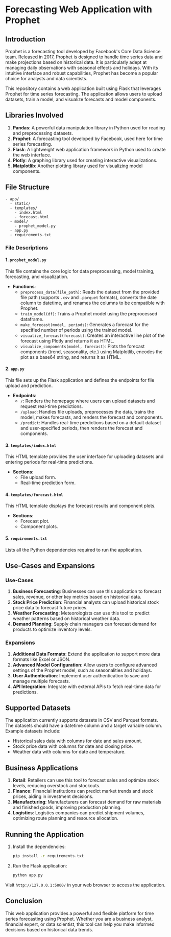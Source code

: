 # Forecasting Web Application with Prophet

## Introduction

Prophet is a forecasting tool developed by Facebook's Core Data Science team. Released in 2017, Prophet is designed to handle time series data and make projections based on historical data. It is particularly adept at managing daily observations with seasonal effects and holidays. With its intuitive interface and robust capabilities, Prophet has become a popular choice for analysts and data scientists.

This repository contains a web application built using Flask that leverages Prophet for time series forecasting. The application allows users to upload datasets, train a model, and visualize forecasts and model components. 

## Libraries Involved

1. **Pandas**: A powerful data manipulation library in Python used for reading and preprocessing datasets.
2. **Prophet**: A forecasting tool developed by Facebook, used here for time series forecasting.
3. **Flask**: A lightweight web application framework in Python used to create the web interface.
4. **Plotly**: A graphing library used for creating interactive visualizations.
5. **Matplotlib**: Another plotting library used for visualizing model components.

## File Structure

```
- app/
  - static/
  - templates/
    - index.html
    - forecast.html
  - model/
    - prophet_model.py
  - app.py
  - requirements.txt
```

### File Descriptions

#### 1. `prophet_model.py`
This file contains the core logic for data preprocessing, model training, forecasting, and visualization.

- **Functions**:
  - `preprocess_data(file_path)`: Reads the dataset from the provided file path (supports `.csv` and `.parquet` formats), converts the date column to datetime, and renames the columns to be compatible with Prophet.
  - `train_model(df)`: Trains a Prophet model using the preprocessed dataframe.
  - `make_forecast(model, periods)`: Generates a forecast for the specified number of periods using the trained model.
  - `visualize_forecast(forecast)`: Creates an interactive line plot of the forecast using Plotly and returns it as HTML.
  - `visualize_components(model, forecast)`: Plots the forecast components (trend, seasonality, etc.) using Matplotlib, encodes the plot as a base64 string, and returns it as HTML.

#### 2. `app.py`
This file sets up the Flask application and defines the endpoints for file upload and prediction.

- **Endpoints**:
  - `/`: Renders the homepage where users can upload datasets and request real-time predictions.
  - `/upload`: Handles file uploads, preprocesses the data, trains the model, makes forecasts, and renders the forecast and components.
  - `/predict`: Handles real-time predictions based on a default dataset and user-specified periods, then renders the forecast and components.

#### 3. `templates/index.html`
This HTML template provides the user interface for uploading datasets and entering periods for real-time predictions.

- **Sections**:
  - File upload form.
  - Real-time prediction form.

#### 4. `templates/forecast.html`
This HTML template displays the forecast results and component plots.

- **Sections**:
  - Forecast plot.
  - Component plots.

#### 5. `requirements.txt`
Lists all the Python dependencies required to run the application.

## Use-Cases and Expansions

### Use-Cases

1. **Business Forecasting**: Businesses can use this application to forecast sales, revenue, or other key metrics based on historical data.
2. **Stock Price Prediction**: Financial analysts can upload historical stock price data to forecast future prices.
3. **Weather Forecasting**: Meteorologists can use this tool to predict weather patterns based on historical weather data.
4. **Demand Planning**: Supply chain managers can forecast demand for products to optimize inventory levels.

### Expansions

1. **Additional Data Formats**: Extend the application to support more data formats like Excel or JSON.
2. **Advanced Model Configuration**: Allow users to configure advanced settings of the Prophet model, such as seasonalities and holidays.
3. **User Authentication**: Implement user authentication to save and manage multiple forecasts.
4. **API Integration**: Integrate with external APIs to fetch real-time data for predictions.

## Supported Datasets

The application currently supports datasets in CSV and Parquet formats. The datasets should have a datetime column and a target variable column. Example datasets include:

- Historical sales data with columns for date and sales amount.
- Stock price data with columns for date and closing price.
- Weather data with columns for date and temperature.

## Business Applications

1. **Retail**: Retailers can use this tool to forecast sales and optimize stock levels, reducing overstock and stockouts.
2. **Finance**: Financial institutions can predict market trends and stock prices, aiding in investment decisions.
3. **Manufacturing**: Manufacturers can forecast demand for raw materials and finished goods, improving production planning.
4. **Logistics**: Logistics companies can predict shipment volumes, optimizing route planning and resource allocation.

## Running the Application

1. Install the dependencies:
   ```bash
   pip install -r requirements.txt
   ```

2. Run the Flask application:
   ```bash
   python app.py
   ```

Visit `http://127.0.0.1:5000/` in your web browser to access the application.

## Conclusion

This web application provides a powerful and flexible platform for time series forecasting using Prophet. Whether you are a business analyst, financial expert, or data scientist, this tool can help you make informed decisions based on historical data trends. 


